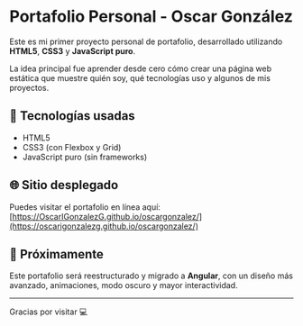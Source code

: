 # Portafolio Personal - Oscar González

Este es mi primer proyecto personal de portafolio, desarrollado utilizando **HTML5**, **CSS3** y **JavaScript puro**.

La idea principal fue aprender desde cero cómo crear una página web estática que muestre quién soy, qué tecnologías uso y algunos de mis proyectos.

## 🔧 Tecnologías usadas

- HTML5  
- CSS3 (con Flexbox y Grid)  
- JavaScript puro (sin frameworks)

## 🌐 Sitio desplegado

Puedes visitar el portafolio en línea aquí:  
[https://OscarIGonzalezG.github.io/oscargonzalez/](https://oscarigonzalezg.github.io/oscargonzalez/)

## 🚧 Próximamente

Este portafolio será reestructurado y migrado a **Angular**, con un diseño más avanzado, animaciones, modo oscuro y mayor interactividad.

---

Gracias por visitar 💻
